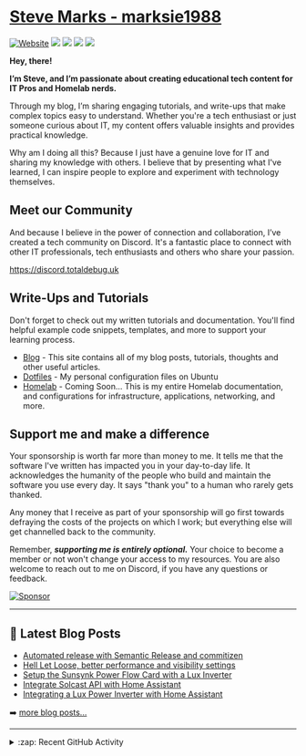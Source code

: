 # [Steve Marks - marksie1988][website]

[![Website](https://img.shields.io/website?label=totaldebug.uk&style=flat-square&url=https%3A%2F%2Ftotaldebug.uk)](https://totaldebug.uk)
[![](https://img.shields.io/badge/-@marksie1988-%23181717?style=flat-square&logo=github)](https://github.com/marksie1988)
[![](https://img.shields.io/badge/-@totaldebug-%23181717?style=flat-square&logo=github)](https://github.com/totaldebug)
[![](https://img.shields.io/badge/-@totaldebug-%23FF0000?style=flat-square&logo=youtube)][youtube]
[![](https://img.shields.io/badge/-in/marksie1988-%230077B5?style=flat-square&logo=linkedin)][linkedin]

**Hey, there!**

**I’m Steve, and I’m passionate about creating educational tech content for IT Pros and Homelab nerds.**

Through my blog, I’m sharing engaging tutorials, and write-ups that make complex topics easy to understand. Whether you're a tech enthusiast or just someone curious about IT, my content offers valuable insights and provides practical knowledge.

Why am I doing all this? Because I just have a genuine love for IT and sharing my knowledge with others. I believe that by presenting what I've learned, I can inspire people to explore and experiment with technology themselves.

## Meet our Community
And because I believe in the power of connection and collaboration, I’ve created a tech community on Discord. It's a fantastic place to connect with other IT professionals, tech enthusiasts and others who share your passion.

https://discord.totaldebug.uk

## Write-Ups and Tutorials
Don't forget to check out my written tutorials and documentation. You'll find helpful example code snippets, templates, and more to support your learning process.

- [Blog][website] - This site contains all of my blog posts, tutorials, thoughts and other useful articles.
- [Dotfiles](https://github.com/marksie1988/dotfiles) - My personal configuration files on Ubuntu
- [Homelab](https://github.com/totaldebug/homelab) - Coming Soon... This is my entire Homelab documentation, and configurations for infrastructure, applications, networking, and more.

## Support me and make a difference

Your sponsorship is worth far more than money to me. It tells me that the software I've written has impacted you in your day-to-day life. It acknowledges the humanity of the people who build and maintain the software you use every day. It says "thank you" to a human who rarely gets thanked.

Any money that I receive as part of your sponsorship will go first towards defraying the costs of the projects on which I work; but everything else will get channelled back to the community.

Remember, ***supporting me is entirely optional.*** Your choice to become a member or not won't change your access to my resources. You are also welcome to reach out to me on Discord, if you have any questions or feedback.

[![Sponsor][Sponsor]][Sponsor-url]

---

## 📕 Latest Blog Posts

<!-- BLOG-POST-LIST:START -->
- [Automated release with Semantic Release and commitizen](https://totaldebug.uk/posts/automated-release-with-semantic-release-and-commitizen/)
- [Hell Let Loose, better performance and visibility settings](https://totaldebug.uk/posts/hll-better-performance-visibility/)
- [Setup the Sunsynk Power Flow Card with a Lux Inverter](https://totaldebug.uk/posts/sunsynk-power-flow-card-with-lux-inverter/)
- [Integrate Solcast API with Home Assistant](https://totaldebug.uk/posts/solcast-api-home-assistant/)
- [Integrating a Lux Power Inverter with Home Assistant](https://totaldebug.uk/posts/integrate-lux-inverter-with-home-assistant/)
<!-- BLOG-POST-LIST:END -->

➡️ [more blog posts...](https://totaldebug.uk/blog/)

---

<details>
  <summary>:zap: Recent GitHub Activity</summary>

<!--START_SECTION:activity-->
1. 🗣 Commented on [#1343](https://github.com/totaldebug/atomic-calendar-revive/issues/1343#issuecomment-1878860470) in [totaldebug/atomic-calendar-revive](https://github.com/totaldebug/atomic-calendar-revive)
2. 🗣 Commented on [#1343](https://github.com/totaldebug/atomic-calendar-revive/issues/1343#issuecomment-1878854897) in [totaldebug/atomic-calendar-revive](https://github.com/totaldebug/atomic-calendar-revive)
3. 🗣 Commented on [#1337](https://github.com/totaldebug/atomic-calendar-revive/issues/1337#issuecomment-1878662451) in [totaldebug/atomic-calendar-revive](https://github.com/totaldebug/atomic-calendar-revive)
4. 🗣 Commented on [#1343](https://github.com/totaldebug/atomic-calendar-revive/issues/1343#issuecomment-1878645623) in [totaldebug/atomic-calendar-revive](https://github.com/totaldebug/atomic-calendar-revive)
5. 🗣 Commented on [#1337](https://github.com/totaldebug/atomic-calendar-revive/issues/1337#issuecomment-1878644695) in [totaldebug/atomic-calendar-revive](https://github.com/totaldebug/atomic-calendar-revive)
<!--END_SECTION:activity-->

</details>

[website]: https://totaldebug.uk
[youtube]: https://www.youtube.com/channel/UCEvfqr8PBoLTc6FiitXrWCQ
[linkedin]: https://linkedin.com/in/marksie1988
[Sponsor]: https://img.shields.io/badge/sponsor-000?style=flat-square&logo=githubsponsors&logoColor=red
[Sponsor-url]: https://github.com/sponsors/marksie1988
